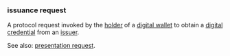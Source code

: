 ### issuance request

<p class="c8"><span>A protocol request invoked by the </span><span class="c2"><a class="c3" href="#h.64mptmm24w7u">holder</a></span><span>&nbsp;of a </span><span class="c2"><a class="c3" href="#h.sxnvf3f5v156">digital wallet</a></span><span>&nbsp;to obtain a </span><span class="c2"><a class="c3" href="#h.ddna9lucn4k6">digital credential</a></span><span>&nbsp;from an </span><span class="c2"><a class="c3" href="#h.xyrplzbvtffq">issuer</a></span><span class="c0">.</span></p><p class="c8"><span>See also: </span><span class="c2"><a class="c3" href="#h.onnn49cjzreh">presentation request</a></span><span class="c0">.</span></p>